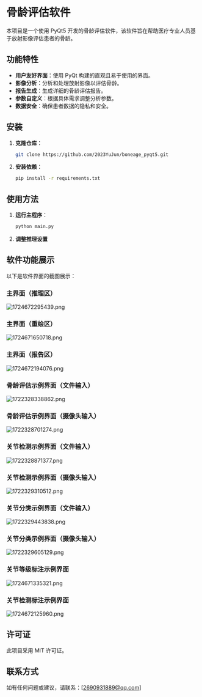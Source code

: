 # 骨龄评估软件

本项目是一个使用 PyQt5 开发的骨龄评估软件，该软件旨在帮助医疗专业人员基于放射影像评估患者的骨龄。

## 功能特性
- **用户友好界面**：使用 PyQt 构建的直观且易于使用的界面。
- **影像分析**：分析和处理放射影像以评估骨龄。
- **报告生成**：生成详细的骨龄评估报告。
- **参数自定义**：根据具体需求调整分析参数。
- **数据安全**：确保患者数据的隐私和安全。

## 安装

1. **克隆仓库**：
   ```bash
   git clone https://github.com/2023YuJun/boneage_pyqt5.git

2. **安装依赖**：
   ```bash
   pip install -r requirements.txt

## 使用方法
1. **运行主程序**：
   ```bash
   python main.py

2. **调整推理设置**

## 软件功能展示
以下是软件界面的截图展示：
### 主界面（推理区）
![1724672295439.png](https://krseoul.imgtbl.com/i/2024/08/26/66cc692cd4c31.png)

### 主界面（重绘区）
![1724671650718.png](https://krseoul.imgtbl.com/i/2024/08/26/66cc66a6d991b.png)

### 主界面（报告区）
![1724672194076.png](https://krseoul.imgtbl.com/i/2024/08/26/66cc68d65757c.png)

### 骨龄评估示例界面（文件输入）
![1722328338862.png](https://krseoul.imgtbl.com/i/2024/07/30/66a8a51719e4f.png)

### 骨龄评估示例界面（摄像头输入）
![1722328701274.png](https://krseoul.imgtbl.com/i/2024/07/30/66a8a681e397e.png)

### 关节检测示例界面（文件输入）
![1722328871377.png](https://krseoul.imgtbl.com/i/2024/07/30/66a8a72f2f4a3.png)

### 关节检测示例界面（摄像头输入）
![1722329310512.png](https://krseoul.imgtbl.com/i/2024/07/30/66a8a8e25263a.png)

### 关节分类示例界面（文件输入）
![1722329443838.png](https://krseoul.imgtbl.com/i/2024/07/30/66a8a967c174f.png)

### 关节分类示例界面（摄像头输入）
![1722329605129.png](https://krseoul.imgtbl.com/i/2024/07/30/66a8aa0890213.png)

### 关节等级标注示例界面
![1724671335321.png](https://krseoul.imgtbl.com/i/2024/08/26/66cc656cc4223.png)

### 关节检测标注示例界面
![1724672125960.png](https://krseoul.imgtbl.com/i/2024/08/26/66cc68825c2a5.png)

## 许可证
此项目采用 MIT 许可证。

## 联系方式
如有任何问题或建议，请联系：[2690931889@qq.com]
